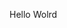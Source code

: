 Hello Wolrd




















































































































































































































































































































































































































































































































































































































































































































































































































































































































































































































































































































































































































































































































































































































































































































































































































































































































































































































































































































































































































































































































































































































































































































































































































































































































































































































































































































































































